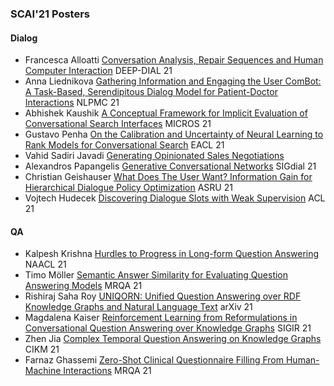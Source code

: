 ### SCAI'21 Posters


#### Dialog

* Francesca Alloatti  [Conversation Analysis, Repair Sequences and Human Computer Interaction](https://iris.unito.it/retrieve/handle/2318/1795726/778855/Deep_Dial_submission%20%284%29.pdf)  DEEP-DIAL 21
* Anna Liednikova [Gathering Information and Engaging the User ComBot: A Task-Based, Serendipitous Dialog Model for Patient-Doctor Interactions](https://aclanthology.org/2021.nlpmc-1.3.pdf)    NLPMC 21
* Abhishek Kaushik    [A Conceptual Framework for Implicit Evaluation of Conversational Search Interfaces](https://micros2021.github.io/pubs/Kaushik_MICROS2021.pdf)  MICROS 21
* Gustavo Penha   [On the Calibration and Uncertainty of Neural Learning to Rank Models for Conversational Search](https://aclanthology.org/2021.eacl-main.12.pdf)  EACL 21
* Vahid Sadiri Javadi [Generating Opinionated Sales Negotiations](https://caisa-lab.github.io/members/vahid-javadi.html)
* Alexandros Papangelis [Generative Conversational Networks](https://aclanthology.org/2021.sigdial-1.12.pdf)  SIGdial 21
* Christian Geishauser    [What Does The User Want? Information Gain for Hierarchical Dialogue Policy Optimization](https://arxiv.org/pdf/2109.07129.pdf) ASRU 21
* Vojtech Hudecek [Discovering Dialogue Slots with Weak Supervision](https://aclanthology.org/2021.acl-long.189.pdf)  ACL 21


#### QA

* Kalpesh Krishna [Hurdles to Progress in Long-form Question Answering](https://arxiv.org/pdf/2103.06332.pdf) NAACL 21
* Timo Möller [Semantic Answer Similarity for Evaluating Question Answering Models](https://arxiv.org/pdf/2108.06130.pdf) MRQA 21
* Rishiraj Saha Roy   [UNIQORN: Unified Question Answering over RDF Knowledge Graphs and Natural Language Text](https://arxiv.org/pdf/2108.08614.pdf) arXiv 21
* Magdalena Kaiser    [Reinforcement Learning from Reformulations in Conversational Question Answering over Knowledge Graphs](https://arxiv.org/pdf/2105.04850.pdf)   SIGIR 21
* Zhen Jia    [Complex Temporal Question Answering on Knowledge Graphs](https://arxiv.org/pdf/2109.08935.pdf) CIKM 21
* Farnaz Ghassemi    [Zero-Shot Clinical Questionnaire Filling From Human-Machine Interactions](http://www.aliae.io) MRQA 21
